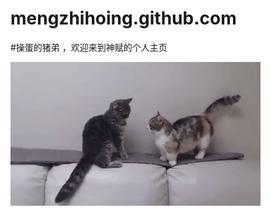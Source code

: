 # mengzhihoing.github.com

#操蛋的猪弟 ，欢迎来到神赋的个人主页


![image](https://github.com/mengzhihoing/json/blob/master/2.gif)
